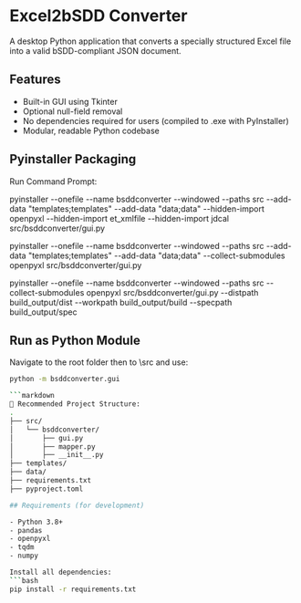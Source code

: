 # Excel2bSDD Converter

A desktop Python application that converts a specially structured Excel file into a valid bSDD-compliant JSON document.

## Features

- Built-in GUI using Tkinter
- Optional null-field removal
- No dependencies required for users (compiled to .exe with PyInstaller)
- Modular, readable Python codebase

## Pyinstaller Packaging
Run Command Prompt: 

pyinstaller --onefile --name bsddconverter --windowed --paths src --add-data "templates;templates" --add-data "data;data" --hidden-import openpyxl --hidden-import et_xmlfile  --hidden-import jdcal src/bsddconverter/gui.py

pyinstaller --onefile --name bsddconverter --windowed --paths src --add-data "templates;templates" --add-data "data;data" --collect-submodules openpyxl src/bsddconverter/gui.py


<!-- Build Ouput Path -->
pyinstaller --onefile --name bsddconverter --windowed --paths src --collect-submodules openpyxl src/bsddconverter/gui.py --distpath build_output/dist --workpath build_output/build --specpath build_output/spec

## Run as Python Module
Navigate to the root folder then to \src and use:

```bash 
python -m bsddconverter.gui

```markdown
📁 Recommended Project Structure:
.
├── src/
│   └── bsddconverter/
│       ├── gui.py
│       ├── mapper.py
│       ├── __init__.py
├── templates/
├── data/
├── requirements.txt
├── pyproject.toml

## Requirements (for development)

- Python 3.8+
- pandas
- openpyxl
- tqdm
- numpy

Install all dependencies:
```bash
pip install -r requirements.txt